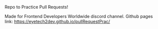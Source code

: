 Repo to Practice Pull Requests!

Made for Frontend Developers Worldwide discord channel.
Github pages link:
https://eyetech2dev.github.io/pullRequestPrac/
